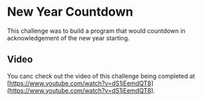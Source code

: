 # New Year Countdown

This challenge was to build a program that would countdown in acknowledgement of
the new year starting.

## Video

You canc check out the video of this challenge being completed at
[https://www.youtube.com/watch?v=dS1iEemdQT8](https://www.youtube.com/watch?v=dS1iEemdQT8).